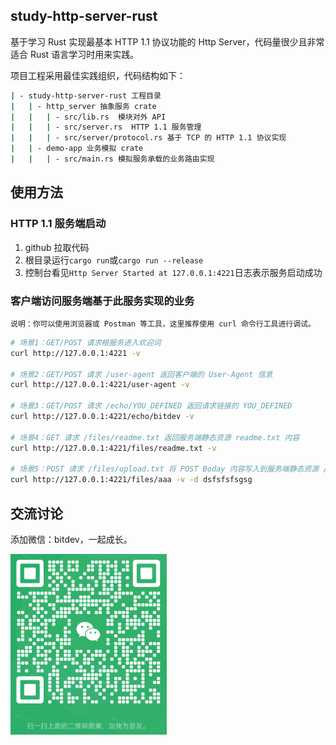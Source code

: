 ## study-http-server-rust

基于学习 Rust 实现最基本 HTTP 1.1 协议功能的 Http Server，代码量很少且非常适合 Rust 语言学习时用来实践。

项目工程采用最佳实践组织，代码结构如下：
```bash
| - study-http-server-rust 工程目录
|   | - http_server 抽象服务 crate
|   |   | - src/lib.rs  模块对外 API
|   |   | - src/server.rs  HTTP 1.1 服务管理
|   |   | - src/server/protocol.rs 基于 TCP 的 HTTP 1.1 协议实现
|   | - demo-app 业务模拟 crate
|   |   | - src/main.rs 模拟服务承载的业务路由实现
```

## 使用方法

### HTTP 1.1 服务端启动
1. github 拉取代码
2. 根目录运行`cargo run`或`cargo run --release`
3. 控制台看见`Http Server Started at 127.0.0.1:4221`日志表示服务启动成功

### 客户端访问服务端基于此服务实现的业务

    说明：你可以使用浏览器或 Postman 等工具，这里推荐使用 curl 命令行工具进行调试。

```bash
# 场景1：GET/POST 请求根服务进入欢迎词
curl http://127.0.0.1:4221 -v

# 场景2：GET/POST 请求 /user-agent 返回客户端的 User-Agent 信息
curl http://127.0.0.1:4221/user-agent -v

# 场景3：GET/POST 请求 /echo/YOU_DEFINED 返回请求链接的 YOU_DEFINED
curl http://127.0.0.1:4221/echo/bitdev -v

# 场景4：GET 请求 /files/readme.txt 返回服务端静态资源 readme.txt 内容
curl http://127.0.0.1:4221/files/readme.txt -v

# 场景5：POST 请求 /files/upload.txt 将 POST Boday 内容写入到服务端静态资源 /files/upload.txt 里面
curl http://127.0.0.1:4221/files/aaa -v -d dsfsfsfsgsg
```

## 交流讨论

添加微信：bitdev，一起成长。

<img src="static_res_dir/weixin.png" width="250" />
